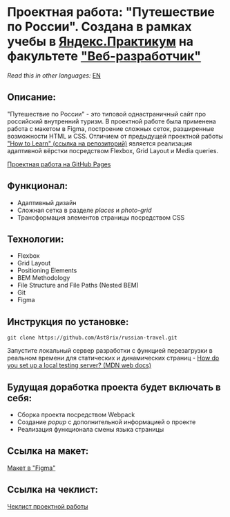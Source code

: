 # Проектная работа: "Путешествие по России". Создана в рамках учебы в [Яндекс.Практикум](https://praktikum.yandex.ru/) на факультете ["Веб-разработчик"](https://praktikum.yandex.ru/web/)

*Read this in other languages:* [EN]()

## Описание:

"Путешествие по России" - это типовой однастраничный сайт про российский внутренний туризм. В проектной работе была применена работа с макетом в Figma, построение сложных сеток, разширенные возможности HTML и CSS. Отличием от предыдущей проектной работы ["How to Learn" (ссылка на репозиторий)](https://github.com/Ast8rix/first-project.git) является реализация адаптивной вёрстки посредством Flexbox, Grid Layout и Media queries.

[Проектная работа на GitHub Pages](https://github.com/Ast8rix/russian-travel.git)

## Функционал:

* Адаптивный дизайн
* Сложная сетка в разделе *places* и *photo-grid*
* Трансформация элементов страницы посредством CSS

## Технологии:

* Flexbox
* Grid Layout
* Positioning Elements
* BEM Methodology
* File Structure and File Paths (Nested BEM)
* Git
* Figma

## Инструкция по установке:

```
git clone https://github.com/Ast8rix/russian-travel.git
```
Запустите локальный сервер разработки с функцией перезагрузки в реальном времени для статических и динамических страниц - [How do you set up a local testing server? (MDN web docs)](https://developer.mozilla.org/en-US/docs/Learn/Common_questions/set_up_a_local_testing_server)

## Будущая доработка проекта будет включать в себя:

* Сборка проекта посредством Webpack
* Создание *popup* c дополнительной информацией о проекте
* Реализация функционала смены языка страницы

## Ссылка на макет:

[Макет в "Figma"](https://drive.google.com/file/d/1PA3d-rIn5ncNtcODT_42haGpmgquCk7t/view?usp=sharing)

## Ссылка на чеклист:

[Чеклист проектной работы](https://code.s3.yandex.net/web-developer/checklists/new-program/checklist-3/index.html)


